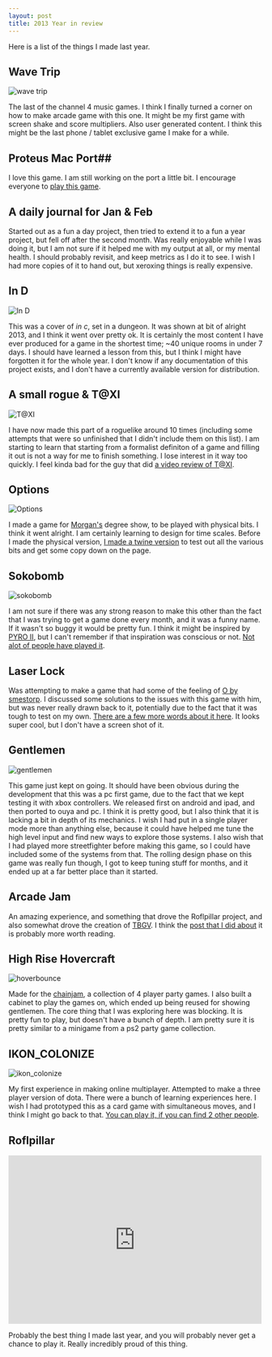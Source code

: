 ```yaml
---
layout: post
title: 2013 Year in review
---
```


Here is a list of the things I made last year.

## Wave Trip ##

![wave trip](https://dl.dropboxusercontent.com/u/43672/blog_static/images/2013_waveTrip.png)

The last of the channel 4 music games. I think I finally turned a corner on how to make arcade game with this one. It might be my first game with screen shake and score multipliers. Also user generated content. I think this might be the last phone / tablet exclusive game I make for a while.

## Proteus Mac Port##

I love this game. I am still working on the port a little bit. I encourage everyone to [play this game](http://visitproteus.com).

## A daily journal for Jan & Feb ##

Started out as a fun a day project, then tried to extend it to a fun a year project, but fell off after the second month. Was really enjoyable while I was doing it, but I am not sure if it helped me with my output at all, or my mental health. I should probably revisit, and keep metrics as I do it to see. I wish I had more copies of it to hand out, but xeroxing things is really expensive.

## In D ##

![In D](https://dl.dropboxusercontent.com/u/43672/blog_static/images/2013_in_d.png)

This was a cover of *in c*, set in a dungeon. It was shown at bit of alright 2013, and I think it went over pretty ok. It is certainly the most content I have ever produced for a game in the shortest time; ~40 unique rooms in under 7 days. I should have learned a lesson from this, but I think I might have forgotten it for the whole year. I don't know if any documentation of this project exists, and I don't have a currently available version for distribution.

## A small rogue & T@XI ##

![T@XI](https://dl.dropboxusercontent.com/u/43672/blog_static/images/2013_taxi.png)

I have now made this part of a roguelike around 10 times (including some attempts that were so unfinished that I didn't include them on this list). I am starting to learn that starting from a formalist definiton of a game and filling it out is not a way for me to finish something. I lose interest in it way too quickly. I feel kinda bad for the guy that did [a video review of T@XI](http://www.youtube.com/watch?v=F2gkLsa3fu0). 

## Options ##

![Options](https://dl.dropboxusercontent.com/u/43672/blog_static/images/2013_options.jpg)

I made a game for [Morgan's](http://www.morgancahn.com) degree show, to be played with physical bits. I think it went alright. I am certainly learning to design for time scales. Before I made the physical version, [I made a twine version](http://www.glorioustrainwrecks.com/files/options.html) to test out all the various bits and get some copy down on the page.

## Sokobomb ##

![sokobomb](https://dl.dropboxusercontent.com/u/43672/blog_static/images/2013_sokobomb.png)

I am not sure if there was any strong reason to make this other than the fact that I was trying to get a game done every month, and it was a funny name. If it wasn't so buggy it would be pretty fun. I think it might be inspired by [PYRO II](http://en.wikipedia.org/wiki/Pyro_2), but I can't remember if that inspiration was conscious or not. [Not alot of people have played it](http://www.kongregate.com/games/jonbro/sokobomb).

## Laser Lock ##

Was attempting to make a game that had some of the feeling of [O by smestorp](http://mightyvision.blogspot.co.uk/2012/10/o.html). I discussed some solutions to the issues with this game with him, but was never really drawn back to it, potentially due to the fact that it was tough to test on my own. [There are a few more words about it here](http://jonbro.tk/blog/2013/07/02/Laser_Lock.html). It looks super cool, but I don't have a screen shot of it.

## Gentlemen ##

![gentlemen](https://dl.dropboxusercontent.com/u/43672/blog_static/images/2013_gentlemen.jpg)

This game just kept on going. It should have been obvious during the development that this was a pc first game, due to the fact that we kept testing it with xbox controllers. We released first on android and ipad, and then ported to ouya and pc. I think it is pretty good, but I also think that it is lacking a bit in depth of its mechanics. I wish I had put in a single player mode more than anything else, because it could have helped me tune the high level input and find new ways to explore those systems. I also wish that I had played more streetfighter before making this game, so I could have included some of the systems from that. The rolling design phase on this game was really fun though, I got to keep tuning stuff for months, and it ended up at a far better place than it started.

## Arcade Jam ##

An amazing experience, and something that drove the Roflpillar project, and also somewhat drove the creation of [TBGV](http://luckyframe.co.uk/tacos/). I think the [post that I did about](http://jonbro.tk/blog/2013/09/21/arcade_jam.html) it is probably more worth reading.

## High Rise Hovercraft ##

![hoverbounce](https://dl.dropboxusercontent.com/u/43672/blog_static/images/2013_hoverbounce.png)

Made for the [chainjam](http://chainjam.com/), a collection of 4 player party games. I also built a cabinet to play the games on, which ended up being reused for showing gentlemen. The core thing that I was exploring here was blocking. It is pretty fun to play, but doesn't have a bunch of depth. I am pretty sure it is pretty similar to a minigame from a ps2 party game collection.

## IKON_COLONIZE ##

![ikon_colonize](https://dl.dropboxusercontent.com/u/43672/blog_static/images/2013_games_ikon_colonize_small.png)

My first experience in making online multiplayer. Attempted to make a three player version of dota. There were a bunch of learning experiences here. I wish I had prototyped this as a card game with simultaneous moves, and I think I might go back to that. [You can play it, if you can find 2 other people](http://jonbro.tk/blog/2013/07/29/Ikon_colonize.html).

## Roflpillar ##

<iframe src="http://www.flickr.com/photos/115045454@N04/12078535634/in/set-72157640026996483/player/" width="500" height="333" frameborder="0" allowfullscreen webkitallowfullscreen mozallowfullscreen oallowfullscreen msallowfullscreen></iframe>

Probably the best thing I made last year, and you will probably never get a chance to play it. Really incredibly proud of this thing.
